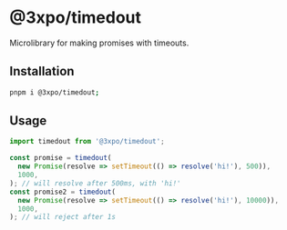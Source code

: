 # @3xpo/timedout

Microlibrary for making promises with timeouts.

## Installation

```zsh
pnpm i @3xpo/timedout;
```

## Usage

```ts
import timedout from '@3xpo/timedout';

const promise = timedout(
  new Promise(resolve => setTimeout(() => resolve('hi!'), 500)),
  1000,
); // will resolve after 500ms, with 'hi!'
const promise2 = timedout(
  new Promise(resolve => setTimeout(() => resolve('hi!'), 10000)),
  1000,
); // will reject after 1s
```
